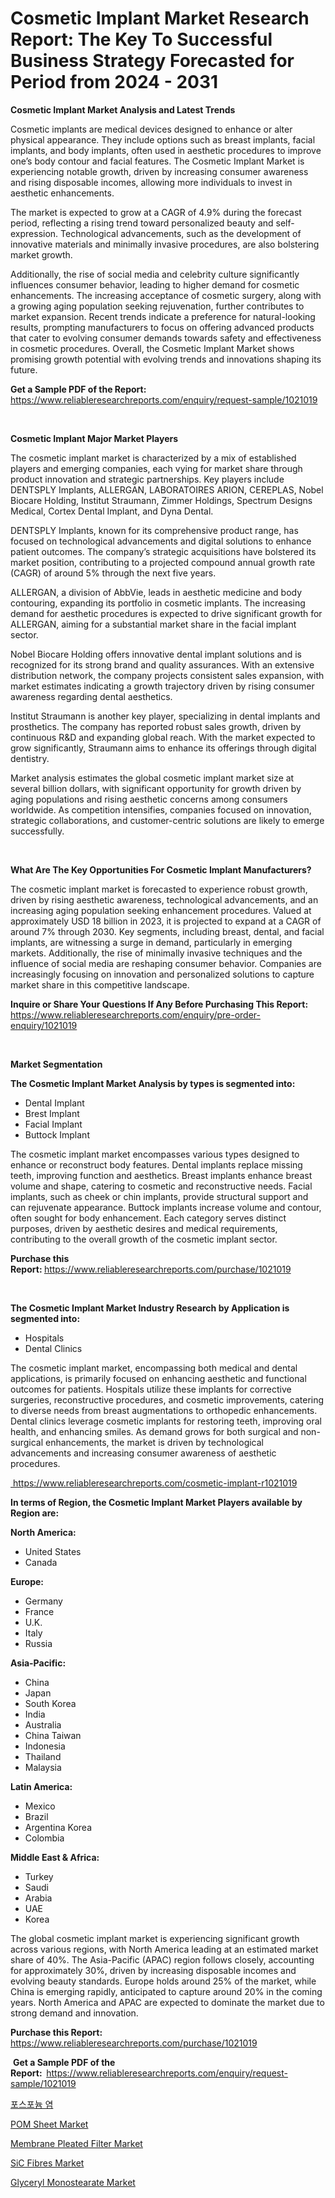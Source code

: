 <p><h1>Cosmetic Implant Market Research Report: The Key To Successful Business Strategy Forecasted for Period from 2024 - 2031</h1></p><p><strong>Cosmetic Implant Market Analysis and Latest Trends</strong></p>
<p><p>Cosmetic implants are medical devices designed to enhance or alter physical appearance. They include options such as breast implants, facial implants, and body implants, often used in aesthetic procedures to improve one’s body contour and facial features. The Cosmetic Implant Market is experiencing notable growth, driven by increasing consumer awareness and rising disposable incomes, allowing more individuals to invest in aesthetic enhancements.</p><p>The market is expected to grow at a CAGR of 4.9% during the forecast period, reflecting a rising trend toward personalized beauty and self-expression. Technological advancements, such as the development of innovative materials and minimally invasive procedures, are also bolstering market growth.</p><p>Additionally, the rise of social media and celebrity culture significantly influences consumer behavior, leading to higher demand for cosmetic enhancements. The increasing acceptance of cosmetic surgery, along with a growing aging population seeking rejuvenation, further contributes to market expansion. Recent trends indicate a preference for natural-looking results, prompting manufacturers to focus on offering advanced products that cater to evolving consumer demands towards safety and effectiveness in cosmetic procedures. Overall, the Cosmetic Implant Market shows promising growth potential with evolving trends and innovations shaping its future.</p></p>
<p><strong>Get a Sample PDF of the Report:&nbsp;</strong> <a href="https://www.reliableresearchreports.com/enquiry/request-sample/1021019">https://www.reliableresearchreports.com/enquiry/request-sample/1021019</a></p>
<p>&nbsp;</p>
<p><strong>Cosmetic Implant Major Market Players</strong></p>
<p><p>The cosmetic implant market is characterized by a mix of established players and emerging companies, each vying for market share through product innovation and strategic partnerships. Key players include DENTSPLY Implants, ALLERGAN, LABORATOIRES ARION, CEREPLAS, Nobel Biocare Holding, Institut Straumann, Zimmer Holdings, Spectrum Designs Medical, Cortex Dental Implant, and Dyna Dental.</p><p>DENTSPLY Implants, known for its comprehensive product range, has focused on technological advancements and digital solutions to enhance patient outcomes. The company’s strategic acquisitions have bolstered its market position, contributing to a projected compound annual growth rate (CAGR) of around 5% through the next five years.</p><p>ALLERGAN, a division of AbbVie, leads in aesthetic medicine and body contouring, expanding its portfolio in cosmetic implants. The increasing demand for aesthetic procedures is expected to drive significant growth for ALLERGAN, aiming for a substantial market share in the facial implant sector.</p><p>Nobel Biocare Holding offers innovative dental implant solutions and is recognized for its strong brand and quality assurances. With an extensive distribution network, the company projects consistent sales expansion, with market estimates indicating a growth trajectory driven by rising consumer awareness regarding dental aesthetics.</p><p>Institut Straumann is another key player, specializing in dental implants and prosthetics. The company has reported robust sales growth, driven by continuous R&D and expanding global reach. With the market expected to grow significantly, Straumann aims to enhance its offerings through digital dentistry.</p><p>Market analysis estimates the global cosmetic implant market size at several billion dollars, with significant opportunity for growth driven by aging populations and rising aesthetic concerns among consumers worldwide. As competition intensifies, companies focused on innovation, strategic collaborations, and customer-centric solutions are likely to emerge successfully.</p></p>
<p>&nbsp;</p>
<p><strong>What Are The Key Opportunities For Cosmetic Implant Manufacturers?</strong></p>
<p><p>The cosmetic implant market is forecasted to experience robust growth, driven by rising aesthetic awareness, technological advancements, and an increasing aging population seeking enhancement procedures. Valued at approximately USD 18 billion in 2023, it is projected to expand at a CAGR of around 7% through 2030. Key segments, including breast, dental, and facial implants, are witnessing a surge in demand, particularly in emerging markets. Additionally, the rise of minimally invasive techniques and the influence of social media are reshaping consumer behavior. Companies are increasingly focusing on innovation and personalized solutions to capture market share in this competitive landscape.</p></p>
<p><strong>Inquire or Share Your Questions If Any Before Purchasing This Report:</strong> <a href="https://www.reliableresearchreports.com/enquiry/pre-order-enquiry/1021019">https://www.reliableresearchreports.com/enquiry/pre-order-enquiry/1021019</a></p>
<p>&nbsp;</p>
<p><strong>Market Segmentation</strong></p>
<p><strong>The Cosmetic Implant Market Analysis by types is segmented into:</strong></p>
<p><ul><li>Dental Implant</li><li>Brest Implant</li><li>Facial Implant</li><li>Buttock Implant</li></ul></p>
<p><p>The cosmetic implant market encompasses various types designed to enhance or reconstruct body features. Dental implants replace missing teeth, improving function and aesthetics. Breast implants enhance breast volume and shape, catering to cosmetic and reconstructive needs. Facial implants, such as cheek or chin implants, provide structural support and can rejuvenate appearance. Buttock implants increase volume and contour, often sought for body enhancement. Each category serves distinct purposes, driven by aesthetic desires and medical requirements, contributing to the overall growth of the cosmetic implant sector.</p></p>
<p><strong>Purchase this Report:&nbsp;</strong><a href="https://www.reliableresearchreports.com/purchase/1021019">https://www.reliableresearchreports.com/purchase/1021019</a></p>
<p>&nbsp;</p>
<p><strong>The Cosmetic Implant Market Industry Research by Application is segmented into:</strong></p>
<p><ul><li>Hospitals</li><li>Dental Clinics</li></ul></p>
<p><p>The cosmetic implant market, encompassing both medical and dental applications, is primarily focused on enhancing aesthetic and functional outcomes for patients. Hospitals utilize these implants for corrective surgeries, reconstructive procedures, and cosmetic improvements, catering to diverse needs from breast augmentations to orthopedic enhancements. Dental clinics leverage cosmetic implants for restoring teeth, improving oral health, and enhancing smiles. As demand grows for both surgical and non-surgical enhancements, the market is driven by technological advancements and increasing consumer awareness of aesthetic procedures.</p></p>
<p><a href="https://www.reliableresearchreports.com/cosmetic-implant-r1021019">&nbsp;https://www.reliableresearchreports.com/cosmetic-implant-r1021019</a></p>
<p><strong>In terms of Region, the Cosmetic Implant Market Players available by Region are:</strong></p>
<p>
    <p> <strong> North America: </strong>
        <ul>
            <li>United States</li>
            <li>Canada</li>
        </ul>
        </p> 
    <p> <strong> Europe: </strong>
        <ul>
            <li>Germany</li>
            <li>France</li>
            <li>U.K.</li>
            <li>Italy</li>
            <li>Russia</li>
        </ul>
        </p> 
    <p> <strong> Asia-Pacific: </strong>
        <ul>
            <li>China</li>
            <li>Japan</li>
            <li>South Korea</li>
            <li>India</li>
            <li>Australia</li>
            <li>China Taiwan</li>
            <li>Indonesia</li>
            <li>Thailand</li>
            <li>Malaysia</li>
        </ul>
        </p> 
    <p> <strong> Latin America: </strong>
        <ul>
            <li>Mexico</li>
            <li>Brazil</li>
            <li>Argentina Korea</li>
            <li>Colombia</li>
        </ul>
        </p> 
    <p> <strong> Middle East & Africa: </strong>
        <ul>
            <li>Turkey</li>
            <li>Saudi</li>
            <li>Arabia</li>
            <li>UAE</li>
            <li>Korea</li>
        </ul>
    </p>
    </p>
<p><p>The global cosmetic implant market is experiencing significant growth across various regions, with North America leading at an estimated market share of 40%. The Asia-Pacific (APAC) region follows closely, accounting for approximately 30%, driven by increasing disposable incomes and evolving beauty standards. Europe holds around 25% of the market, while China is emerging rapidly, anticipated to capture around 20% in the coming years. North America and APAC are expected to dominate the market due to strong demand and innovation.</p></p>
<p><strong>Purchase this Report: </strong><a href="https://www.reliableresearchreports.com/purchase/1021019">https://www.reliableresearchreports.com/purchase/1021019</a></p>
<p>&nbsp;<strong>Get a Sample PDF of the Report:&nbsp;&nbsp;</strong><a href="https://www.reliableresearchreports.com/enquiry/request-sample/1021019">https://www.reliableresearchreports.com/enquiry/request-sample/1021019</a></p>
<p><strong></strong></p>
<p><p><a href="https://medium.com/@laurahalfhide/%EC%84%B8%EA%B3%84-phosphonium-salt-market-%EC%9D%80-2024%EC%97%90%EC%84%9C-2031%EB%A1%9C-%EC%97%B0%ED%8F%89%EA%B7%A0-%EC%A6%9D%EA%B0%80%EC%9C%A8%EC%9D%84-%EB%B3%B4%EC%9D%BC-%EA%B2%83%EC%9C%BC%EB%A1%9C-%EC%98%88%EC%83%81%EB%90%A9%EB%8B%88%EB%8B%A4-a4c6f4c3fca3">포스포늄 염</a></p><p><a href="https://issuu.com/reportprime-2/docs/pom-sheet-market-size-2030.pptx_9eccf9d786a18a">POM Sheet Market</a></p><p><a href="https://github.com/rahu1506/Market-Research-Report-List-6/blob/main/membrane-pleated-filter-market.md">Membrane Pleated Filter Market</a></p><p><a href="https://medium.com/@oliveruckert676/the-global-sic-fibres-market-is-projected-to-experience-an-annual-growth-rate-of-4-6-89c00082c915">SiC Fibres Market</a></p><p><a href="https://www.linkedin.com/pulse/comprehensive-analysis-global-glyceryl-monostearate-market-jtyde?trackingId=5%2BR69fHxTz6XA5BTFAnM9w%3D%3D">Glyceryl Monostearate Market</a></p></p>